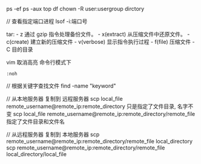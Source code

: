 ps -ef
ps -aux
top
df
chown -R user:usergroup dirctory

// 查看指定端口进程
lsof -i:端口号

tar:
    - z 通过 gzip 指令处理备份文件。
    - x(extract) 从压缩文件中还原文件。
    - c(create) 建立新的压缩文件
    - v(verbose) 显示指令执行过程
    - f(file) 压缩文件
    - C 目的目录



vim 取消高亮
命令行模式下
```shell
:noh
```

// 根据关键字查找文件
find <directory> -name "keyword"

// 从本地服务器 复制到 远程服务器
scp local_file remote_username@remote_ip:remote_directory 只是指定了文件目录, 名字不变
scp local_file remote_username@remote_ip:remote_directory/remote_file 指定了文件目录和文件名

// 从远程服务器 复制到 本地服务器
scp remote_username@remote_ip:remote_directory/remote_file local_directory
scp remote_username@remote_ip:remote_directory/remote_file local_directory/local_file
